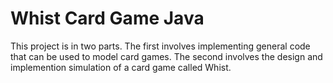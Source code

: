 # Whist Card Game Java

This project is in two parts. The first involves implementing general
code that can be used to model card games. The second involves the
design and implemention simulation of a card game called Whist. 
